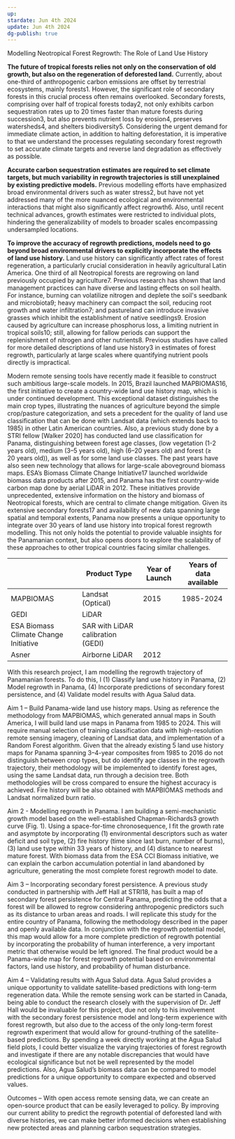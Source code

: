 ```yaml
---
up: 
stardate: Jun 4th 2024
update: Jun 4th 2024
dg-publish: true
---
```

Modelling Neotropical Forest Regrowth: The Role of Land Use History

**The future of tropical forests relies not only on the conservation of old growth, but also on the regeneration of deforested land.** Currently, about one-third of anthropogenic carbon emissions are offset by terrestrial ecosystems, mainly forests1. However, the significant role of secondary forests in this crucial process often remains overlooked. Secondary forests, comprising over half of tropical forests today2, not only exhibits carbon sequestration rates up to 20 times faster than mature forests during succession3, but also prevents nutrient loss by erosion4, preserves watersheds4, and shelters biodiversity5. Considering the urgent demand for immediate climate action, in addition to halting deforestation, it is imperative to that we understand the processes regulating secondary forest regrowth to set accurate climate targets and reverse land degradation as effectively as possible.

**Accurate carbon sequestration estimates are required to set climate targets, but much variability in regrowth trajectories is still unexplained by existing predictive models.** Previous modelling efforts have emphasized broad environmental drivers such as water stress2, but have not yet addressed many of the more nuanced ecological and environmental interactions that might also significantly affect regrowth6. Also, until recent technical advances, growth estimates were restricted to individual plots, hindering the generalizability of models to broader scales encompassing undersampled locations.

**To improve the accuracy of regrowth predictions, models need to go beyond broad environmental drivers to explicitly incorporate the effects of land use history.** Land use history can significantly affect rates of forest regeneration, a particularly crucial consideration in heavily agricultural Latin America. One third of all Neotropical forests are regrowing on land previously occupied by agriculture7. Previous research has shown that land management practices can have diverse and lasting effects on soil health. For instance, burning can volatilize nitrogen and deplete the soil's seedbank and microbiota9; heavy machinery can compact the soil, reducing root growth and water infiltration7; and pastureland can introduce invasive grasses which inhibit the establishment of native seedlings9. Erosion caused by agriculture can increase phosphorus loss, a limiting nutrient in tropical soils10; still, allowing for fallow periods can support the replenishment of nitrogen and other nutrients8. Previous studies have called for more detailed descriptions of land use history3 in estimates of forest regrowth, particularly at large scales where quantifying nutrient pools directly is impractical.

Modern remote sensing tools have recently made it feasible to construct such ambitious large-scale models. In 2015, Brazil launched MAPBIOMAS16, the first initiative to create a country-wide land use history map, which is under continued development. This exceptional dataset distinguishes the main crop types, illustrating the nuances of agriculture beyond the simple crop/pasture categorization, and sets a precedent for the quality of land use classification that can be done with Landsat data (which extends back to 1985) in other Latin American countries. Also, a previous study done by a STRI fellow [Walker 2020] has conducted land use classification for Panama, distinguishing between forest age classes, (low vegetation (1-2 years old), medium (3–5 years old), high (6–20 years old) and forest (≥ 20 years old)), as well as for some land use classes. The past years have also seen new technology that allows for large-scale aboveground biomass maps. ESA’s Biomass Climate Change Initiative17 launched worldwide biomass data products after 2015, and Panama has the first country-wide carbon map done by aerial LiDAR in 2012. These initiatives provide unprecedented, extensive information on the history and biomass of Neotropical forests, which are central to climate change mitigation. Given its extensive secondary forests17 and availability of new data spanning large spatial and temporal extents, Panama now presents a unique opportunity to integrate over 30 years of land use history into tropical forest regrowth modelling. This not only holds the potential to provide valuable insights for the Panamanian context, but also opens doors to explore the scalability of these approaches to other tropical countries facing similar challenges.


|                                       | Product Type                      | Year of Launch | Years of data available |
| ------------------------------------- | --------------------------------- | -------------- | ----------------------- |
| MAPBIOMAS                             | Landsat (Optical)                 | 2015           | 1985-2024               |
| GEDI                                  | LiDAR                             |                |                         |
| ESA Biomass Climate Change Initiative | SAR with LiDAR calibration (GEDI) |                |                         |
| Asner                                 | Airborne LiDAR                    | 2012           |                         |




With this research project, I am modelling the regrowth trajectory of Panamanian forests. To do this, I (1) Classify land use history in Panama, (2) Model regrowth in Panama, (4) Incorporate predictions of secondary forest persistence, and (4) Validate model results with Agua Salud data.

Aim 1 – Build Panama-wide land use history maps. Using as reference the methodology from MAPBIOMAS, which generated annual maps in South America, I will build land use maps in Panama from 1985 to 2024. This will require manual selection of training classification data with high-resolution remote sensing imagery, cleaning of Landsat data, and implementation of a Random Forest algorithm. Given that the already existing 5 land use history maps for Panama spanning 3–4-year composites from 1985 to 2016 do not distinguish between crop types, but do identify age classes in the regrowth trajectory, their methodology will be implemented to identify forest ages, using the same Landsat data, run through a decision tree. Both methodologies will be cross compared to ensure the highest accuracy is achieved. Fire history will be also obtained with MAPBIOMAS methods and Landsat normalized burn ratio.

Aim 2 - Modelling regrowth in Panama. I am building a semi-mechanistic growth model based on the well-established Chapman-Richards3 growth curve (Fig. 1). Using a space-for-time chronosequence, I fit the growth rate and asymptote by incorporating (1) environmental descriptors such as water deficit and soil type, (2) fire history (time since last burn, number of burns), (3) land use type within 33 years of history, and (4) distance to nearest mature forest. With biomass data from the ESA CCI Biomass initiative, we can explain the carbon accumulation potential in land abandoned by agriculture, generating the most complete forest regrowth model to date.

Aim 3 – Incorporating secondary forest persistence. A previous study conducted in partnership with Jeff Hall at STRI18, has built a map of secondary forest persistence for Central Panama, predicting the odds that a forest will be allowed to regrow considering anthropogenic predictors such as its distance to urban areas and roads. I will replicate this study for the entire country of Panama, following the methodology described in the paper and openly available data. In conjunction with the regrowth potential model, this map would allow for a more complete prediction of regrowth potential by incorporating the probability of human interference, a very important metric that otherwise would be left ignored. The final product would be a Panama-wide map for forest regrowth potential based on environmental factors, land use history, and probability of human disturbance.

Aim 4 – Validating results with Agua Salud data. Agua Salud provides a unique opportunity to validate satellite-based predictions with long-term regeneration data. While the remote sensing work can be started in Canada, being able to conduct the research closely with the supervision of Dr. Jeff Hall would be invaluable for this project, due not only to his involvement with the secondary forest persistence model and long-term experience with forest regrowth, but also due to the access of the only long-term forest regrowth experiment that would allow for ground-truthing of the satellite-based predictions. By spending a week directly working at the Agua Salud field plots, I could better visualize the varying trajectories of forest regrowth and investigate if there are any notable discrepancies that would have ecological significance but not be well represented by the model predictions. Also, Agua Salud’s biomass data can be compared to model predictions for a unique opportunity to compare expected and observed values.

Outcomes – With open access remote sensing data, we can create an open-source product that can be easily leveraged to policy. By improving our current ability to predict the regrowth potential of deforested land with diverse histories, we can make better informed decisions when establishing new protected areas and planning carbon sequestration strategies.

